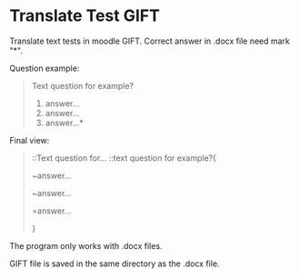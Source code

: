 # Translate Test GIFT
Translate text tests in moodle GIFT. Correct answer in .docx file need mark "*".

Question example:
> 
>  Text question for example?
 >  1) answer... 
 >  2) answer... 
 >  3) answer...* 
 
Final view:
> 
> ::Text question for... ::text question for example?{
> 
>  ~answer...
> 
>  ~answer...
> 
>  =answer...
> 
> }

The program only works with .docx files.

GIFT file is saved in the same directory as the .docx file.